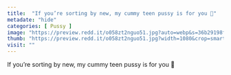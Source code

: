 ```yaml
---
title:  "If you’re sorting by new, my cummy teen pussy is for you 🥰"
metadate: "hide"
categories: [ Pussy ]
image: "https://preview.redd.it/o058zt2nguo51.jpg?auto=webp&s=36b29198fbb03c204767c0a6ffc39ed6b6da7fa1"
thumb: "https://preview.redd.it/o058zt2nguo51.jpg?width=1080&crop=smart&auto=webp&s=79fb65bc086802aa40d95e54e4e743cf0689f7c0"
visit: ""
---
```

If you’re sorting by new, my cummy teen pussy is for you 🥰
